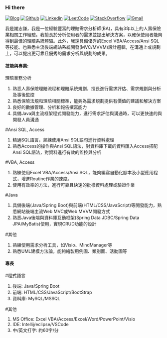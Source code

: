 ### Hi there

[![Blog](https://img.shields.io/badge/-Blog-blueviolet?style=flat&logo=WordPress&logoColor=white)](https://twcch.github.io/)
[![Github](https://img.shields.io/badge/-Github-000?style=flat&logo=Github&logoColor=white)](https://github.com/twcch)
[![Linkedin](https://img.shields.io/badge/-LinkedIn-blue?style=flat&logo=Linkedin&logoColor=white)](https://www.linkedin.com/in/twcch/)
[![LeetCode](https://img.shields.io/badge/-LeetCode-yellow?style=flat&logo=LeetCode&logoColor=white)](https://leetcode.com/twcch1218/)
[![StackOverflow](https://img.shields.io/badge/-StackOverflow-orange?style=flat&logo=StackOverflow&logoColor=white)](https://stackoverflow.com/users/20167143/twcch1218)
[![Gmail](https://img.shields.io/badge/-Gmail-c14438?style=flat&logo=Gmail&logoColor=white)](mailto:twcch1218@gmail.com)

我是謝志謙，我是一位經驗豐富的理賠需求分析師(BA)，具有3年以上的人壽保險業相關工作經驗。我擅長於分析使用者的需求並提出解決方案，以確保使用者能夠得到最佳的理賠系統體驗。此外，我還具備優秀的Excel VBA/Access/Ansi SQL等技能。也熟悉主流後端網站系統開發(MVC/MVVM)設計邏輯，在溝通上或規劃上，可以提出更可靠且優秀的需求分析與規劃的成果。

#### 技能與專業:

理賠業務分析
1. 熟悉人壽保險理賠流程和理賠系統規劃，擅長進行需求評估、需求規劃與分析及事後監控
2. 熟悉保險法規和理賠相關標準，能夠為需求規劃提供有價值的建議和解決方案
3. 良好的數據管理、分析和報告撰寫能力
4. 具備Java與主流框架程式開發能力，進行需求評估與溝通時，可以更快速的與開發人員溝通

#Ansi SQL, Access
1. 精通SQL語言，熟練使用Ansi SQL語句進行資料處理
2. 熟悉Access的操作與Ansi SQL語法，對資料庫下載的資料匯入Access搭配Ansi SQL語法，對資料進行有效的監控與分析

#VBA, Access
1. 熟練使用Excel VBA/Access/Ansi SQL，能夠編寫自動化腳本及小型應用程式，增進Routine作業的速度。
2. 使用有效率的方法，進行可靠且快速的批樣資料處理或驗證作業

#Java
1. 具備後端(Java/Spring Boot)與前端(HTML/CSS/JavaScript)等開發能力，熟悉網站後端主流Web MVC或Web MVVM開發方式
2. 熟悉Java後端與資料庫互動框架(Spring Data JDBC/Spring Data JPA/MyBatis)使用，實現CRUD功能的設計

#其他
1. 熟練使用需求分析工具，如Visio、MindManager等
2. 熟悉UML建模方法論，能夠繪製用例圖、類別圖、活動圖等

#### 專長

#程式語言
1. 後端: Java/Spring Boot
2. 前端: HTML/CSS/JavaScript/BootStrap
3. 資料庫: MySQL/MSSQL

#其他
1. MS Office: Excel VBA/Access/Excel/Word/PowerPoint/Visio
2. IDE: Intellij/eclipse/VSCode
3. 中/英文打字: 約60字/分